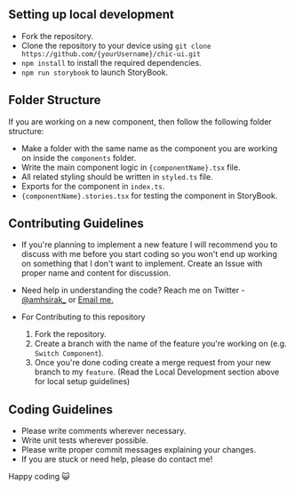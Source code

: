 ## Setting up local development
- Fork the repository.
- Clone the repository to your device using `git clone https://github.com/{yourUsername}/chic-ui.git`
- `npm install` to install the required dependencies.
- `npm run storybook` to launch StoryBook.

## Folder Structure
If you are working on a new component, then follow the following folder structure:
- Make a folder with the same name as the component you are working on inside the `components` folder.
- Write the main component logic in `{componentName}.tsx` file.
- All related styling should be written in `styled.ts` file.
- Exports for the component in `index.ts`.
- `{componentName}.stories.tsx` for testing the component in StoryBook.

## Contributing Guidelines
- If you're planning to implement a new feature I will recommend you to discuss with me before you start coding so you won't end up working on something that I don't want to implement. Create an Issue with proper name and content for discussion.
- Need help in understanding the code? Reach me on Twitter - [@amhsirak_](https://twitter.com/amhsirak_) or <a href="mailto:carishmashukla28@gmail.com">Email me.</a>

- For Contributing to this repository
  1. Fork the repository.
  2. Create a branch with the name of the feature you're working on (e.g. `Switch Component`).
  3. Once you're done coding create a merge request from your new branch to my `feature`. (Read the Local Development section above for local setup guidelines)

## Coding Guidelines
- Please write comments wherever necessary.
- Write unit tests wherever possible.
- Please write proper commit messages explaining your changes.
- If you are stuck or need help, please do contact me!

Happy coding :smiley_cat: